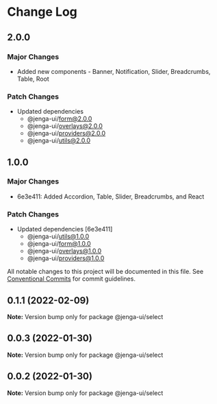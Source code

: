 # Change Log

## 2.0.0

### Major Changes

- Added new components - Banner, Notification, Slider, Breadcrumbs, Table, Root

### Patch Changes

- Updated dependencies
  - @jenga-ui/form@2.0.0
  - @jenga-ui/overlays@2.0.0
  - @jenga-ui/providers@2.0.0
  - @jenga-ui/utils@2.0.0

## 1.0.0

### Major Changes

- 6e3e411: Added Accordion, Table, Slider, Breadcrumbs, and React

### Patch Changes

- Updated dependencies [6e3e411]
  - @jenga-ui/utils@1.0.0
  - @jenga-ui/form@1.0.0
  - @jenga-ui/overlays@1.0.0
  - @jenga-ui/providers@1.0.0

All notable changes to this project will be documented in this file.
See [Conventional Commits](https://conventionalcommits.org) for commit guidelines.

## 0.1.1 (2022-02-09)

**Note:** Version bump only for package @jenga-ui/select

## 0.0.3 (2022-01-30)

**Note:** Version bump only for package @jenga-ui/select

## 0.0.2 (2022-01-30)

**Note:** Version bump only for package @jenga-ui/select
